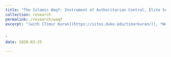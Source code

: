 ```yaml
---
title: "The Islamic Waqf: Instrument of Authoritarian Control, Elite Security, and Apparent Piety"
collection: research
permalink: /research/waqf
excerpt: "(with [Timur Kuran](https://sites.duke.edu/timurkuran/)), *Work in Progress*


"
date: 2020-03-25

---
```

